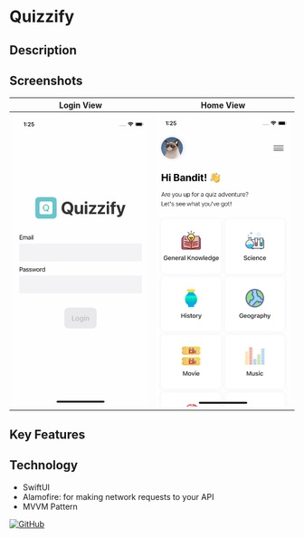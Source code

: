 # Quizzify

## Description

## Screenshots

| Login View  | Home View  |
|:---------:|:---------:|
| ![Login View](https://raw.githubusercontent.com/bdsach/Quizzify-App/main/thumbnail/login-view.png) | ![Home View](https://raw.githubusercontent.com/bdsach/Quizzify-App/main/thumbnail/home-view.png)  |


## Key Features

## Technology

- SwiftUI
- Alamofire: for making network requests to your API
- MVVM Pattern

[![GitHub](https://img.shields.io/badge/github-%23121011.svg?style=for-the-badge&logo=github&logoColor=white)
](https://github.com/bdsach/Quizzify-App)